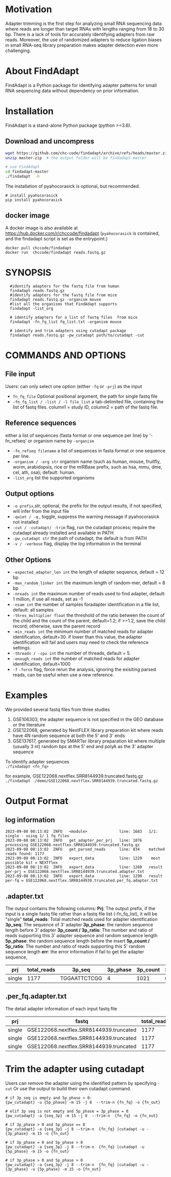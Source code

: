 # Motivation   
Adapter trimming is the first step for analyzing small RNA sequencing data where reads are longer than target RNAs with lengths ranging from 18 to 30 bp. There is a lack of tools for accurately identifying adapters from raw reads. Moreover, the use of randomized adapters to reduce ligation biases in small RNA-seq library preparation makes adapter detection even more challenging. 
   
# About FindAdapt   
FindAdapt is a Python package for identifying adapter patterns for small RNA sequencing data without dependency on prior information.   

# Installation
FindAdapt is a stand-alone Python package (python >=3.6).

## Download and uncompress
```bash
wget https://github.com/chc-code/findadapt/archive/refs/heads/master.zip
unzip master.zip  # the output folder will be findadapt-master

# use FindAdapt
cd findadapt-master
./findadapt  -h
```

The installation of pyahocorasick is optional, but recommended. 
```
# install pyahocorasick
pip install pyahocorasick
```

## docker image
A docker image is also available at https://hub.docker.com/r/chccode/findadapt
(`pyahocorasick` is contained, and the findadapt script is set as the entrypoint.)

```
docker pull chccode/findadapt
docker run  chccode/findadapt reads.fastq.gz  
```

 
# SYNOPSIS   
      #identify adapters for the fastq file from human
      findadapt reads.fastq.gz
      #identify adapters for the fastq file from mice
      findadapt reads.fastq.gz -organism mouse
      #list all the organisms that FindAdapt supports
      findadapt -list_org
      
      # identify adapters for a list of fastq files  from mice 
      findadapt -fn_fq_list fq_list.txt -organism mouse

      # identify and trim adapters using cutadapt package 
      findadapt reads.fastq.gz -pw_cutadapt path/to/cutadapt -cut  


# COMMANDS AND OPTIONS  

## File input
Users: can only select one option (either `-fq` or `-prj`) as the input

- `fn_fq_file`   Optional positional argument,  the path for single fastq file   
- `-fn_fq_list / -list / -l file_list`   a tab-delimited file, containing the list of fastq files. column1 = study ID, column2 = path of the fastq file. 

## Reference sequences
either a list of sequences (fasta format or one sequence per line) by '-fn_refseq' or organism name by `-organism`
- `-fn_refseq filename`   a list of sequences in fasta format or one sequence per line.   
- `-organism / -org str`   organism name (such as human, mouse, fruitfly, worm, arabidopsis, rice or the miRBase prefix, such as hsa, mmu, dme, cel, ath, osa);  default: human. 
- `-list_org`  list the supported organisms 


## Output options   
- `-o prefix`,str, optional, the prefix for the output results, if not specified, will infer from the input file
- `-quiet / -q` , toggle, suppress the warning message if pyahocorasick not installed 
- `-cut / -cutadapt/ -trim`  flag,  run the cutadapt process; require the cutadapt already installed and available in PATH   
- `-pw_cutadapt str`  the path of cutadapt, the default is from PATH   
- `-v / -verbose` flag, display the log information in the terminal   
   
   
## Other Options
- `-expected_adapter_len int`  the length of adapter sequence, default = 12 bp   
- `-max_random_linker int`   the maximum length of random-mer, default = 8 bp
- `-nreads int`  the maximum number of reads used to find adapter, default: 1 million, if use all reads, set as -1
- `-nsam int`  the number of samples foradapter identification in a file list,  default: all samples
- `-thres_multiplier float`    the threshold of the ratio between the count of the child and the count of the parent, default=1.2; if >=1.2, save the child record; otherwise, save the parent record
- `-min_reads int`  the minimum number of matched reads for adapter identification, default=30. if lower than this value, the adapter identification will fail and users may need to check the reference settings.   
- `-threads / -cpu int` the number of threads, default = 5. 
- `-enough_reads int` the number of matched reads for adapter identification, default=1000   
- `-f`  `-force`  flag, force rerun the analysis, ignoring the exisiting parsed reads,  can be useful when use a new reference.   


# Examples   
   
We provided several fastq files from three studies   
1. GSE106303, the adapter sequence is not specified in the GEO database or the literature  
2. GSE122068, generated by NextFLEX library preparation kit where reads  have 4N random sequence at both the 5' and 3' ends 
3. GSE137617, generated by SMARTer library preparation kit where multiple (usually 3 nt) random bps at the 5' end and polyA as the 3' adapter sequence
   
To identify adapter sequences  
`./findadapt <fn_fq>`   
   
 for example, GSE122068.nextflex.SRR8144939.truncated.fastq.gz   
 `./findadapt ./demo/GSE122068.nextflex.SRR8144939.truncated.fastq.gz`   

 # Output Format
 ## log information
 ```
 2023-09-08 08:13:02  INFO   <module>              line: 1683   1/1: single - using 1/ 1 fq files
2023-09-08 08:13:02  INFO   get_adapter_per_prj   line: 1076   	processing GSE122068.nextflex.SRR8144939.truncated.fastq.gz
2023-09-08 08:13:02  INFO   get_parsed_reads      line: 834    matched reads found: 1177
2023-09-08 08:13:02  INFO   export_data           line: 1229   	most possible kit = NEXTflex
2023-09-08 08:13:02  INFO   export_data           line: 1289   result per-prj = GSE122068.nextflex.SRR8144939.truncated.adapter.txt
2023-09-08 08:13:02  INFO   export_data           line: 1290   result per-fq = GSE122068.nextflex.SRR8144939.truncated.per_fq.adapter.txt
```
## .adapter.txt
The output contains the following columns:
**Prj**: The output prefix, if the input is a single fastq file rather than a fastq file list (-fn_fq_list), it will be "single"
**total_reads**: Total matched reads used for adapter identification
**3p_seq**:  The sequence of 3' adapter
**3p_phase**: the random sequence length before 3' adapter
**3p_count / 3p_ratio**: The number and ratio of reads supporting this 3' adapter sequence and random sequence length
**5p_phase**:  the random sequence length before the insert
**5p_count / 5p_ratio**:  The number and ratio of reads supporting this 5' random sequence length 
**err**:  the error information if fail to get the adapter sequence, 

| prj    | total_reads | 3p_seq       | 3p_phase | 3p_count | 3p_ratio | 5p_phase | 5p_count | 5p_ratio | err |
|--------|-------------|--------------|----------|----------|----------|----------|----------|----------|-----|
| single | 1177        | TGGAATTCTCGG | 4        | 1021     | 0.8667   | 4        | 1143     | 0.9711   |


## .per_fq.adapter.txt
The detail adapter information of each input fastq file

| prj    | fastq                                   | total_reads | side | sn | seq          | phase | count | ratio  |
|--------|-----------------------------------------|-------------|------|----|--------------|-------|-------|--------|
| single | GSE122068.nextflex.SRR8144939.truncated | 1177        | 3p   | 1  | TGGAATTCTCGG | 4     | 1021  | 0.8675 |
| single | GSE122068.nextflex.SRR8144939.truncated | 1177        | 3p   | 2  | CTGGAATTCTCG | 3     | 633   | 0.5378 |
| single | GSE122068.nextflex.SRR8144939.truncated | 1177        | 5p   | 1  |              | 4     | 1143  | 0.9711 |


# Trim the adapter using cutadapt
Users can remove the adapter using the identified pattern by specifying `-cut` 
Or use the output to build their own cutadapt command.

```
# if 3p_seq is empty and 5p_phase > 0:
{pw_cutadapt} -u {5p_phase} -m 15 -j 8  --trim-n {fn_fq} -o {fn_out}

# elif 3p seq is not empty and 5p_phase = 3p_phase = 0
{pw_cutadapt} -a {seq_3p} -m 15 -j 8  --trim-n  {fn_fq} -o {fn_out}

# if 3p_phase > 0 and 5p_phase == 0
{pw_cutadapt} -a {seq_3p} -j 8 --trim-n  {fn_fq} |cutadapt -u -{3p_phase} -m 15 -o {fn_out}

# if 3p_phase = 0 and 5p_phase > 0
{pw_cutadapt} -a {seq_3p} -j 8 --trim-n  {fn_fq} |cutadapt -u {5p_phase} -m 15 -o {fn_out}

# if 3p_phase > 0 and 5p_phase > 0
{pw_cutadapt} -a {seq_3p} -j 8 --trim-n  {fn_fq} |cutadapt -u -{3p_phase} -u {5p_phase} -m 15 -o {fn_out}
```





